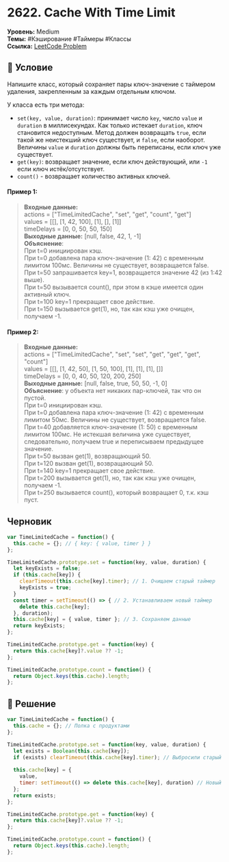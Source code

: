 # 2622. Cache With Time Limit

**Уровень:** Medium  
**Темы:** #Кэширование #Таймеры #Классы  
**Ссылка:** [LeetCode Problem](https://leetcode.com/problems/cache-with-time-limit/)

## 📜 Условие
Напишите класс, который сохраняет пары ключ-значение с таймером удаления, закрепленным за каждым отдельным ключом.  

У класса есть три метода:  
- `set(key, value, duration)`: принимает число `key`, число `value` и `duration` в миллисекундах. Как только истекает `duration`, ключ становится недоступным. Метод должен возвращать `true`, если такой же неистекший ключ существует, и `false`, если наоборот. Величины `value` и `duration` должны быть переписаны, если ключ уже существует.  
- `get(key)`: возвращает значение, если ключ действующий, или `-1` если ключ истёк/отсутствует.  
- `count()` - возвращает количество активных ключей.  




#### **Пример 1:**  
> **Входные данные:**  
> actions = ["TimeLimitedCache", "set", "get", "count", "get"]  
> values = [[], [1, 42, 100], [1], [], [1]]  
> timeDelays = [0, 0, 50, 50, 150]  
> **Выходные данные:** [null, false, 42, 1, -1]  
> **Объяснение**:  
> При t=0 инициирован кэш.  
> При t=0 добавлена пара ключ-значение (1: 42) с временным лимитом 100мс. Величины не существует, возвращается false.  
> При t=50 запрашивается key=1, возвращается значение 42 (из 1:42 выше).  
> При t=50 вызывается count(), при этом в кэше имеется один активный ключ.  
> При t=100 key=1 прекращает свое действие.  
> При t=150 вызывается get(1), но, так как кэш уже очищен, получаем -1.  

#### **Пример 2:**  
> **Входные данные:**  
> actions = ["TimeLimitedCache", "set", "set", "get", "get", "get", "count"]  
> values = [[], [1, 42, 50], [1, 50, 100], [1], [1], [1], []]  
> timeDelays = [0, 0, 40, 50, 120, 200, 250]  
> **Выходные данные:** [null, false, true, 50, 50, -1, 0]  
> **Объяснение**: у объекта нет никаких пар-ключей, так что он пустой.  
> При t=0 инициирован кэш.  
> При t=0 добавлена пара ключ-значение (1: 42) с временным лимитом 50мс. Величины не существует, возвращается false.  
> При t=40 добавляется ключ-значение (1: 50) с временным лимитом 100мс. Не истекшая величина уже существует, следовательно, получаем true и переписываем предыдущее значение.  
> При t=50 вызван get(1), возвращающий 50.  
> При t=120 вызван get(1), возвращающий 50.  
> При t=140 key=1 прекращает свое действие.  
> При t=200 вызывается get(1), но, так как кэш уже очищен, получаем -1.  
> При t=250 вызывается count(), который возвращает 0, т.к. кэш пуст.  

## Черновик
```javascript
var TimeLimitedCache = function() {
  this.cache = {}; // { key: { value, timer } }
};

TimeLimitedCache.prototype.set = function(key, value, duration) {
  let keyExists = false;
  if (this.cache[key]) {
    clearTimeout(this.cache[key].timer); // 1. Очищаем старый таймер
    keyExists = true;
  }
  const timer = setTimeout(() => { // 2. Устанавливаем новый таймер
    delete this.cache[key];
  }, duration);
  this.cache[key] = { value, timer }; // 3. Сохраняем данные
  return keyExists;
};

TimeLimitedCache.prototype.get = function(key) {
  return this.cache[key]?.value ?? -1;
};

TimeLimitedCache.prototype.count = function() {
  return Object.keys(this.cache).length;
};
```

## 🎯 Решение
```javascript
var TimeLimitedCache = function() {
  this.cache = {}; // Полка с продуктами
};

TimeLimitedCache.prototype.set = function(key, value, duration) {
  let exists = Boolean(this.cache[key]);
  if (exists) clearTimeout(this.cache[key].timer); // Выбросили старый
    
  this.cache[key] = {
    value,
    timer: setTimeout(() => delete this.cache[key], duration) // Новый таймер
  };
  return exists;
};

TimeLimitedCache.prototype.get = function(key) {
  return this.cache[key]?.value ?? -1;
};

TimeLimitedCache.prototype.count = function() {
  return Object.keys(this.cache).length;
};
```